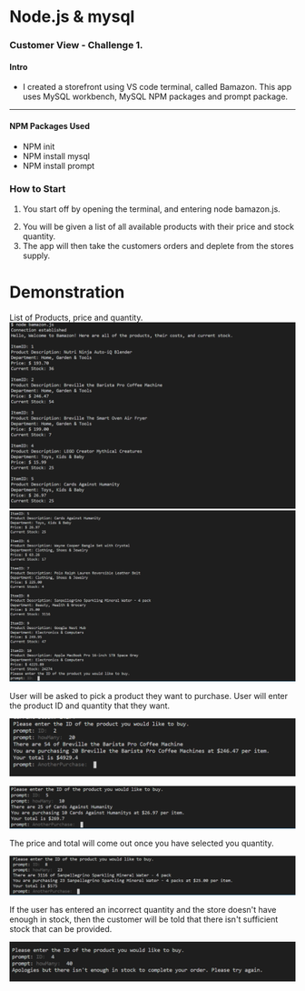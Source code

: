 # Node.js & mysql

### Customer View - Challenge 1. #

#### Intro 
* I created a storefront using VS code terminal, called Bamazon. This app uses MySQL workbench, MySQL NPM packages and prompt package. 

-------------

#### NPM Packages Used
* NPM init
* NPM install mysql
* NPM install prompt

### How to Start

1. You start off by opening the terminal, and entering node bamazon.js.
<!-- <img src="./screenshots/screenshot1.png"> -->



2. You will be given a list of all available products with their price and stock quantity.
3. The app will then take the customers orders and deplete from the stores supply.


# Demonstration
List of Products, price and quantity. 
![list-products](https://github.com/marie1881/node.js-mysql/blob/master/screenshots/Screenshot1.PNG)
![list-products-2](https://github.com/marie1881/node.js-mysql/blob/master/screenshots/Screenshot2.PNG)


User will be asked to pick a product they want to purchase. User will enter the product ID and quantity that they want.

![what-user-wants](https://github.com/marie1881/node.js-mysql/blob/master/screenshots/Screenshot3.PNG)

![what-user-wants-2](https://github.com/marie1881/node.js-mysql/blob/master/screenshots/Screenshot4.PNG)



The price and total will come out once you have selected you quantity.

![price-quantity](https://github.com/marie1881/node.js-mysql/blob/master/screenshots/screenshot5.PNG)



If the user has entered an incorrect quantity and the store doesn't have enough in stock, then the customer will be told that there isn't sufficient stock that can be provided.

![incorrect-quantity](https://github.com/marie1881/node.js-mysql/blob/master/screenshots/screenshot6.PNG)


